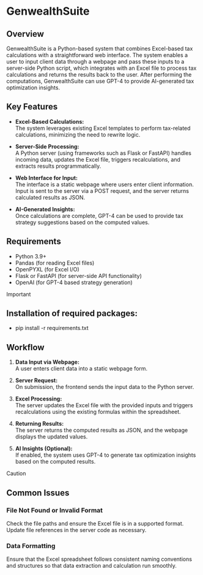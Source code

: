 # GenwealthSuite

## Overview

GenwealthSuite is a Python-based system that combines Excel-based tax calculations with a straightforward web interface. The system enables a user to input client data through a webpage and pass these inputs to a server-side Python script, which integrates with an Excel file to process tax calculations and returns the results back to the user. After performing the computations, GenwealthSuite can use GPT-4 to provide AI-generated tax optimization insights.

## Key Features

- **Excel-Based Calculations:**  
  The system leverages existing Excel templates to perform tax-related calculations, minimizing the need to rewrite logic.
  
- **Server-Side Processing:**  
  A Python server (using frameworks such as Flask or FastAPI) handles incoming data, updates the Excel file, triggers recalculations, and extracts results programmatically.
  
- **Web Interface for Input:**  
  The interface is a static webpage where users enter client information. Input is sent to the server via a POST request, and the server returns calculated results as JSON.
  
- **AI-Generated Insights:**  
  Once calculations are complete, GPT-4 can be used to provide tax strategy suggestions based on the computed values.

## Requirements

- Python 3.9+  
- Pandas (for reading Excel files)  
- OpenPYXL (for Excel I/O)  
- Flask or FastAPI (for server-side API functionality)  
- OpenAI (for GPT-4 based strategy generation)

> [!IMPORTANT]
> ## Installation of required packages:
> - pip install -r requirements.txt

## Workflow

1. **Data Input via Webpage:**  
   A user enters client data into a static webpage form.

2. **Server Request:**  
   On submission, the frontend sends the input data to the Python server.

3. **Excel Processing:**  
   The server updates the Excel file with the provided inputs and triggers recalculations using the existing formulas within the spreadsheet.

4. **Returning Results:**  
   The server returns the computed results as JSON, and the webpage displays the updated values.

5. **AI Insights (Optional):**  
   If enabled, the system uses GPT-4 to generate tax optimization insights based on the computed results.

> [!CAUTION]
> ## Common Issues
> 
> ### File Not Found or Invalid Format
> Check the file paths and ensure the Excel file is in a supported format. Update file references in the server code as necessary.
>
> ### Data Formatting
> Ensure that the Excel spreadsheet follows consistent naming conventions and structures so that data extraction and calculation run smoothly.
